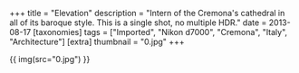 +++
title = "Elevation"
description = "Intern of the Cremona's cathedral in all of its baroque style. This is a single shot, no multiple HDR."
date = 2013-08-17
[taxonomies]
tags = ["Imported", "Nikon d7000", "Cremona", "Italy", "Architecture"]
[extra]
thumbnail = "0.jpg"
+++

{{ img(src="0.jpg") }}

